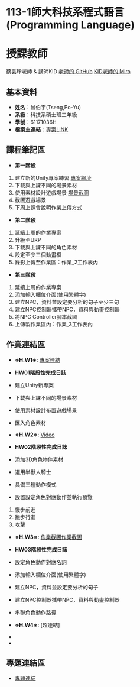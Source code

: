 # 113-1師大科技系程式語言(Programming Language)
# 授課教師
蔡芸琤老師  &  講師KID
[老師的 GitHub](https://github.com/peculab/Database)
[KID老師的 Miro](https://miro.com/app/board/uXjVKizVakM=/)

## 基本資料
- **姓名**：曾伯宇(Tseng,Po-Yu)
- **系級**：科技系碩士班三年級
- **學號**：61171036H
- **檔案主連結**：[專案LINK](https://github.com/PoyuTseng/NTNU1131ProgrammingLanguage_61171036H)

## 課程筆記區
- **第一階段**
1. 建立新的Unity專案練習 [專案網址](https://github.com/PoyuTseng/NTNU1131ProgrammingLanguage_61171036H)
2. 下載與上課不同的場景素材
3. 使用素材設計遊戲場景 [場景截圖](https://drive.google.com/file/d/1TWoLwlihKdoksunHUTe-HH7a3JtkwsVI/view?usp=drive_link)
4. 截圖遊戲場景
5. 下周上課會說明作業上傳方式

- **第二階段**
1. 延續上周的作業專案
2. 升級至URP
3. 下載與上課不同的角色素材
4. 設定至少三個動畫檔
5. 錄影上傳至作業區：作業_2工作表內

- **第三階段**
1. 延續上周的作業專案
2. 添加輸入欄位介面(使用繁體字)
3. 建立NPC，資料並設定要分析的句子至少三句
4. 建立NPC控制器攜帶NPC，資料與動畫控制器
5. 將NPC Controller腳本截圖
6. 上傳製作業區內：作業_3工作表內



   
## 作業連結區
- **※H.W1※**: [專案連結](https://github.com/PoyuTseng/NTNU1131ProgrammingLanguage_61171036H)
- **HW01階段性完成日誌**
 
- 建立Unity新專案
- 下載與上課不同的場景素材
- 使用素材設計布置遊戲場景
- 匯入角色素材
 

- **※H.W2※**: [Video](https://drive.google.com/file/d/1Hl8CjZ8ij5JtKv832gpuW3qJF2h_DegW/view?usp=sharing) 
- **HW02階段性完成日誌**
 
- 添加3D角色物件素材
- 選用半獸人騎士
- 具備三種動作模式
- 設置設定角色對應動作並執行預覽
1. 慢步前進
2. 跑步行進
3. 攻擊
 

- **※H.W3※**: [作業截圖](https://drive.google.com/file/d/132QGlb60tzutg7H-MO6CKb5O7I5I9jGj/view?usp=drive_link)[作業截圖](https://drive.google.com/file/d/1MoMX60Fbkb0nmXfFZB0K_nO708ramqYj/view?usp=drive_link)
- **HW03階段性完成日誌**
 
- 設定角色動作對應名詞
- 添加輸入欄位介面(使用繁體字)
- 建立NPC，資料並設定要分析的句子
- 建立NPC控制器攜帶NPC，資料與動畫控制器
- 串聯角色動作路徑

    
- **※H.W4※**: [超連結]
- 
- 
## 專題連結區
- [專題連結](超連結)
